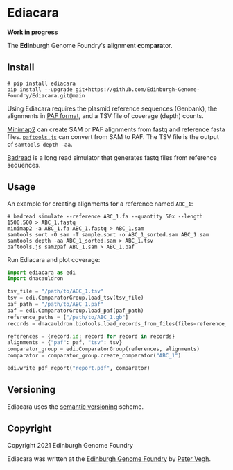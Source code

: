 # Ediacara

**Work in progress**

The **Edi**nburgh Genome Foundry's **a**lignment **c**omp**ara**tor.


## Install

```
# pip install ediacara
pip install --upgrade git+https://github.com/Edinburgh-Genome-Foundry/Ediacara.git@main
```
Using Ediacara requires the plasmid reference sequences (Genbank), the alignments in [PAF format](https://lh3.github.io/minimap2/minimap2.html#10), and a TSV file of coverage (depth) counts.

[Minimap2](https://lh3.github.io/minimap2/) can create SAM or PAF alignments from fastq and reference fasta files.
[`paftools.js`](https://github.com/lh3/minimap2/blob/master/misc/README.md) can convert from SAM to PAF.
The TSV file is the output of `samtools depth -aa`.

[Badread](https://github.com/rrwick/Badread) is a long read simulator that generates fastq files from reference sequences.


## Usage

An example for creating alignments for a reference named `ABC_1`:
```
# badread simulate --reference ABC_1.fa --quantity 50x --length 1500,500 > ABC_1.fastq
minimap2 -a ABC_1.fa ABC_1.fastq > ABC_1.sam
samtools sort -O sam -T sample.sort -o ABC_1_sorted.sam ABC_1.sam
samtools depth -aa ABC_1_sorted.sam > ABC_1.tsv
paftools.js sam2paf ABC_1.sam > ABC_1.paf
```

Run Ediacara and plot coverage:
```python
import ediacara as edi
import dnacauldron

tsv_file = "/path/to/ABC_1.tsv"
tsv = edi.ComparatorGroup.load_tsv(tsv_file)
paf_path = "/path/to/ABC_1.paf"
paf = edi.ComparatorGroup.load_paf(paf_path)
reference_paths = ["/path/to/ABC_1.gb"]
records = dnacauldron.biotools.load_records_from_files(files=reference_paths, use_file_names_as_ids=True)

references = {record.id: record for record in records}
alignments = {"paf": paf, "tsv": tsv}
comparator_group = edi.ComparatorGroup(references, alignments)
comparator = comparator_group.create_comparator("ABC_1")

edi.write_pdf_report("report.pdf", comparator)
```


## Versioning

Ediacara uses the [semantic versioning](https://semver.org) scheme.


## Copyright

Copyright 2021 Edinburgh Genome Foundry

Ediacara was written at the [Edinburgh Genome Foundry](https://edinburgh-genome-foundry.github.io/)
by [Peter Vegh](https://github.com/veghp).

